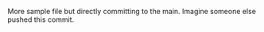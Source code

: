 More sample file but directly committing to the main. Imagine someone else pushed this commit.          
